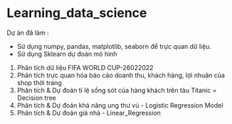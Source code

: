 # Learning_data_science
Dự án đã làm :

- Sử dụng numpy, pandas, matplotlib, seaborn để trực quan dữ liệu.
- Sử dụng Sklearn dự đoán mô hình 

1. Phân tích dữ liệu FIFA WORLD CUP-26022022
2. Phân tích trực quan hóa báo cáo doanh thu, khách hàng, lợi nhuận của shop thời trang
3. Phân tích & Dự đoán tỉ lệ sống sót của hàng khách trên tàu Titanic = Decision tree
4. Phân tích & Dự đoán khả năng ung thư vú - Logistic Regression Model
5. Phân tích & Dự đoán giá nhà - Linear_Regression

 
